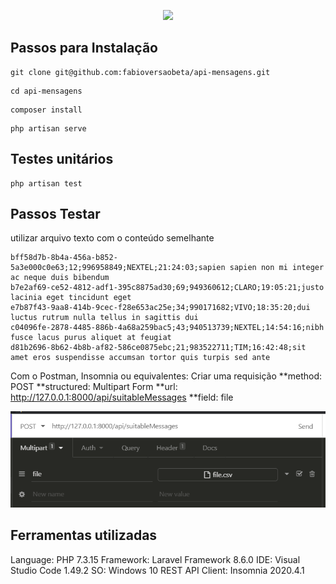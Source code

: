 <p align="center">
    <a href="https://laravel.com" target="_blank">
        <img src="https://raw.githubusercontent.com/laravel/art/master/logo-lockup/5%20SVG/2%20CMYK/1%20Full%20Color/laravel-logolockup-cmyk-red.svg" width="400">
    </a>
</p>

## Passos para Instalação

```
git clone git@github.com:fabioversaobeta/api-mensagens.git
```

```
cd api-mensagens
```

```
composer install
```

```
php artisan serve
```

## Testes unitários

```
php artisan test
```

## Passos Testar

utilizar arquivo texto com o conteúdo semelhante

```
bff58d7b-8b4a-456a-b852-5a3e000c0e63;12;996958849;NEXTEL;21:24:03;sapien sapien non mi integer ac neque duis bibendum
b7e2af69-ce52-4812-adf1-395c8875ad30;69;949360612;CLARO;19:05:21;justo lacinia eget tincidunt eget
e7b87f43-9aa8-414b-9cec-f28e653ac25e;34;990171682;VIVO;18:35:20;dui luctus rutrum nulla tellus in sagittis dui
c04096fe-2878-4485-886b-4a68a259bac5;43;940513739;NEXTEL;14:54:16;nibh fusce lacus purus aliquet at feugiat
d81b2696-8b62-4b8b-af82-586ce0875ebc;21;983522711;TIM;16:42:48;sit amet eros suspendisse accumsan tortor quis turpis sed ante
```

Com o Postman, Insomnia ou equivalentes:
Criar uma requisição
**method: POST 
**structured: Multipart Form
**url: http://127.0.0.1:8000/api/suitableMessages
**field: file

<img src="./public/request.example.png">

## Ferramentas utilizadas

Language: PHP 7.3.15
Framework: Laravel Framework 8.6.0
IDE: Visual Studio Code 1.49.2
SO: Windows 10 
REST API Client: Insomnia 2020.4.1
